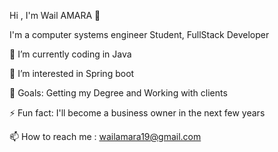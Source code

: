 Hi , I'm Wail AMARA 👋

I'm a computer systems engineer Student, FullStack Developer

🌱 I’m currently coding in Java

👀 I’m interested in Spring boot

🥅 Goals: Getting my Degree and Working with clients

⚡ Fun fact:  I'll become a business owner in the next few years

📫 How to reach me : wailamara19@gmail.com
